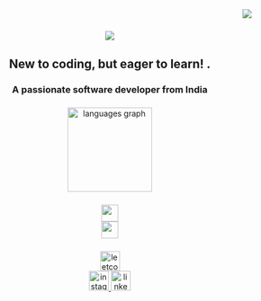 <img align="right" src="https://visitor-badge.laobi.icu/badge?page_id=shubham752259.shubham752259" />

<h1 align="center">
    <img src="https://readme-typing-svg.herokuapp.com/?font=Righteous&size=35&center=true&vCenter=true&width=500&height=70&duration=8000&lines=Hi+There!+👋;+I'm+Shubham+Kumar+Singh;" />
</h1>

<h2 align="center">New to coding, but eager to learn! .</h2>
<h3 align="center">A passionate software developer from India </h3>

###

<div align="center">
  <img src="https://github-readme-stats.vercel.app/api/top-langs?username=shubham752259&locale=en&hide_title=false&layout=compact&card_width=320&langs_count=5&theme=dracula&hide_border=false" height="150" alt="languages graph"  />
</div>

###

<div align="center">

  <img src="https://skillicons.dev/icons?i=cpp,c,androidstudio,firebase,java,flutter,mysql"  height="30"/>  <br>
   <img src="https://skillicons.dev/icons?i=dart,vscode,github,ps,pr,git" height="30" />
</div>

###

<div align="center">
  <a href="https://leetcode.com/u/shubham752259/" target="_blank">
     <img src="https://img.shields.io/static/v1?message=Leetcode&logo=leetcode&label=&color=F3AF2F&logoColor=white&labelColor=&style=for-the-badge" height="35" alt="leetcode logo"  />
  </a><br>
<!--  <a href="https://salesp07.github.io" target="_blank">
     <img src="https://img.shields.io/badge/Portfolio-FF5722?style=for-the-badge&logo=todoist&logoColor=white" target="_blank" /> 
  </a> -->
 <a href="https://www.instagram.com/ss752259/" target="_blank">
    <img src="https://img.shields.io/static/v1?message=Instagram&logo=instagram&label=&color=E4405F&logoColor=white&labelColor=&style=for-the-badge" height="35" alt="instagram logo"  />
  </a>
 
 <a href="https://www.linkedin.com/in/shubham-kumar-singh-bb2623300/" target="_blank">
     <img src="https://img.shields.io/static/v1?message=LinkedIn&logo=linkedin&label=&color=0077B5&logoColor=white&labelColor=&style=for-the-badge" height="35" alt="linkedin logo"  />
  </a>
</div>

###

<br clear="both">
